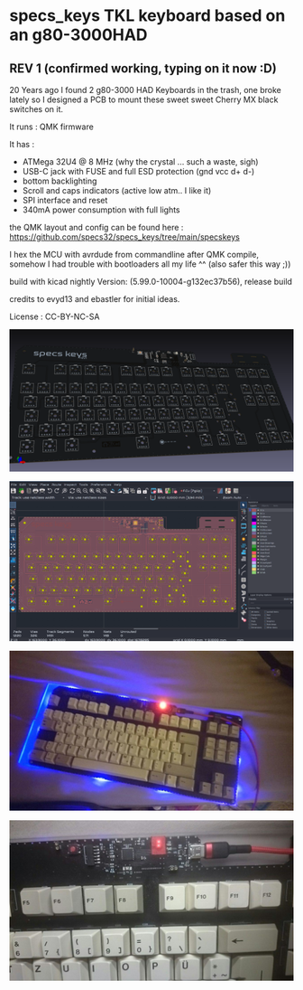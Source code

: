 # specs_keys  TKL keyboard based on an g80-3000HAD

## REV 1 (confirmed working, typing on it now :D)

20 Years ago I found 2 g80-3000 HAD Keyboards in the trash, one broke lately so I designed a PCB to mount these sweet sweet Cherry MX black switches on it.

It runs : QMK firmware

It has  :
  - ATMega 32U4 @ 8 MHz (why the crystal ... such a waste, sigh)
  - USB-C jack with FUSE and full ESD protection (gnd vcc d+ d-)
  - bottom backlighting
  - Scroll and caps indicators (active low atm.. I like it)
  - SPI interface and reset
  - 340mA power consumption with full lights

the QMK layout and config can be found here :  https://github.com/specs32/specs_keys/tree/main/specskeys

I hex the MCU with avrdude from commandline after QMK compile, somehow I had trouble with bootloaders all my life ^^ (also safer this way ;))

build with kicad nightly Version: (5.99.0-10004-g132ec37b56), release build

credits to evyd13 and ebastler for initial ideas.

License : CC-BY-NC-SA

![3d-VIEW](https://github.com/specs32/specs_keys/blob/main/gh80-3003-nicosmod/gh80-3003-nicosmod.png)

![PCB](https://github.com/specs32/specs_keys/blob/main/gh80-3003-nicosmod/pcb.png) 

![FOTO1](https://github.com/specs32/specs_keys/blob/main/photo_2021-05-04_18-33-33.jpg)

![FOTO2](https://github.com/specs32/specs_keys/blob/main/photo_2021-05-04_18-33-43.jpg)
